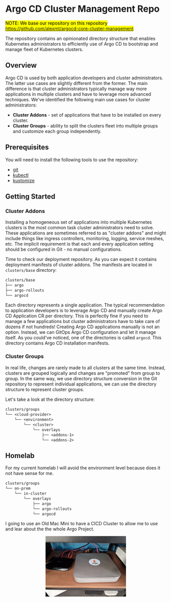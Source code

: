 # Argo CD Cluster Management Repo

<mark>NOTE: We base our repository on this repository https://github.com/alexmt/argocd-core-cluster-management</mark>

The repository contains an opinionated directory structure that enables Kubernetes administrators to efficiently use of Argo CD to bootstrap and manage fleet of Kubernetes clusters.

## Overview

Argo CD is used by both application developers and cluster administrators. The latter use cases are slightly different from the former.
The main difference is that cluster administrators typically manage way more applications in multiple clusters and have to leverage more advanced techniques.
We've identified the following main use cases for cluster administrators:

* **Cluster Addons** - set of applications that have to be installed on every cluster.
* **Cluster Groups** - ability to split the clusters fleet into multiple groups and customize each group independently.

## Prerequisites

You will need to install the following tools to use the repository:

* [git](https://git-scm.com/)
* [kubectl](https://kubernetes.io/docs/tasks/tools/install-kubectl/)
* [kustomize](https://kubernetes-sigs.github.io/kustomize/installation/)

## Getting Started

### Cluster Addons

Installing a homogeneous set of applications into multiple Kubernetes clusters is the most common task cluster administrators need to solve. These applications are sometimes
referred to as "cluster addons" and might include things like ingress controllers, monitoring, logging, service meshes, etc. The implicit requirement is that each and every
application setting should be configured in Git - no manual configurations.

Time to check our deployment repository. As you can expect it contains deployment manifests of cluster addons. The manifests are located in `clusters/base` directory:

```
clusters/base
├── argo
├── argo-rollouts
└── argocd
```

Each directory represents a single application. The typical recommendation to application developers is to leverage Argo CD and manually create Argo CD Application CR per directory.
This is perfectly fine if you need to manage a few applications but cluster administrators have to take care of dozens if not hundreds! Creating Argo CD applications manually is not an option.
Instead, we can GitOps Argo CD configuration and let it manage itself. As you could've noticed, one of the directories is called `argocd`. This directory contains Argo CD installation manifests.

### Cluster Groups

In real life, changes are rarely made to all clusters at the same time. Instead, clusters are grouped logically and changes are "promoted" from group to group. In the same way, we use directory structure conversion in the Git repository to represent individual applications, we can use the directory structure to represent cluster groups.

Let's take a look at the directory structure:
```
clusters/groups
└── <cloud-provider>
    └── <environment>
        └── <cluster>
            └── overlays
                ├── <addons-1>
                └── <addons-2>
```

## Homelab

For my current homelab I will avoid the environment level because does it not have sense for me.
```
clusters/groups
└── on-prem
    └── in-cluster
        └── overlays
            ├── argo
            └── argo-rollouts
            └── argocd
```

I going to use an Old Mac Mini to have a CICD Cluster to allow me to use and lear about the the whole Argo Project.

<img width="50%" height="50%" src="images/k8scicd01.jpg" style="display: block; margin: 0 auto" alt="CICD Cluster">